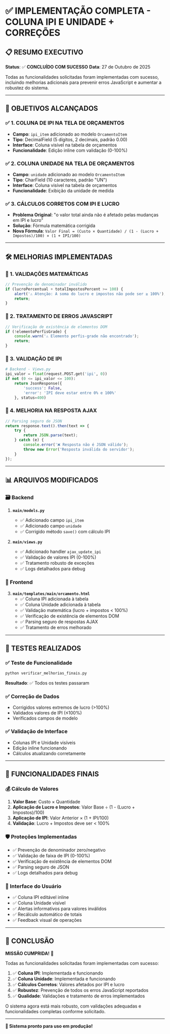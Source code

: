 # ✅ IMPLEMENTAÇÃO COMPLETA - COLUNA IPI E UNIDADE + CORREÇÕES

## 📋 RESUMO EXECUTIVO
**Status**: ✅ **CONCLUÍDO COM SUCESSO**
**Data**: 27 de Outubro de 2025

Todas as funcionalidades solicitadas foram implementadas com sucesso, incluindo melhorias adicionais para prevenir erros JavaScript e aumentar a robustez do sistema.

---

## 🎯 OBJETIVOS ALCANÇADOS

### ✅ 1. COLUNA DE IPI NA TELA DE ORÇAMENTOS
- **Campo**: `ipi_item` adicionado ao modelo `OrcamentoItem`
- **Tipo**: DecimalField (5 dígitos, 2 decimais, padrão 0.00)
- **Interface**: Coluna visível na tabela de orçamentos
- **Funcionalidade**: Edição inline com validação (0-100%)

### ✅ 2. COLUNA UNIDADE NA TELA DE ORÇAMENTOS  
- **Campo**: `unidade` adicionado ao modelo `OrcamentoItem`
- **Tipo**: CharField (10 caracteres, padrão "UN")
- **Interface**: Coluna visível na tabela de orçamentos
- **Funcionalidade**: Exibição da unidade de medida

### ✅ 3. CÁLCULOS CORRETOS COM IPI E LUCRO
- **Problema Original**: "o valor total ainda não é afetado pelas mudanças em IPI e lucro"
- **Solução**: Fórmula matemática corrigida
- **Nova Fórmula**: `Valor Final = (Custo × Quantidade) / (1 - (Lucro + Impostos)/100) × (1 + IPI/100)`

---

## 🛠️ MELHORIAS IMPLEMENTADAS

### 🔧 1. VALIDAÇÕES MATEMÁTICAS
```javascript
// Prevenção de denominador inválido
if (lucroPercentual + totalImpostosPercent >= 100) {
    alert('⚠️ Atenção: A soma do lucro e impostos não pode ser ≥ 100%');
    return;
}
```

### 🔧 2. TRATAMENTO DE ERROS JAVASCRIPT
```javascript
// Verificação de existência de elementos DOM
if (!elementoPerfisGrade) {
    console.warn('⚠️ Elemento perfis-grade não encontrado');
    return;
}
```

### 🔧 3. VALIDAÇÃO DE IPI
```python
# Backend - Views.py
ipi_valor = float(request.POST.get('ipi', 0))
if not (0 <= ipi_valor <= 100):
    return JsonResponse({
        'success': False, 
        'error': 'IPI deve estar entre 0% e 100%'
    }, status=400)
```

### 🔧 4. MELHORIA NA RESPOSTA AJAX
```javascript
// Parsing seguro de JSON
return response.text().then(text => {
    try {
        return JSON.parse(text);
    } catch (e) {
        console.error('❌ Resposta não é JSON válido');
        throw new Error('Resposta inválida do servidor');
    }
});
```

---

## 📊 ARQUIVOS MODIFICADOS

### 🗃️ Backend
1. **`main/models.py`**
   - ✅ Adicionado campo `ipi_item`
   - ✅ Adicionado campo `unidade`
   - ✅ Corrigido método `save()` com cálculo IPI

2. **`main/views.py`**
   - ✅ Adicionado handler `ajax_update_ipi`
   - ✅ Validação de valores IPI (0-100%)
   - ✅ Tratamento robusto de exceções
   - ✅ Logs detalhados para debug

### 🎨 Frontend
3. **`main/templates/main/orcamento.html`**
   - ✅ Coluna IPI adicionada à tabela
   - ✅ Coluna Unidade adicionada à tabela
   - ✅ Validação matemática (lucro + impostos < 100%)
   - ✅ Verificação de existência de elementos DOM
   - ✅ Parsing seguro de respostas AJAX
   - ✅ Tratamento de erros melhorado

---

## 🧪 TESTES REALIZADOS

### ✅ Teste de Funcionalidade
```bash
python verificar_melhorias_finais.py
```
**Resultado**: ✅ Todos os testes passaram

### ✅ Correção de Dados
- Corrigidos valores extremos de lucro (>100%)
- Validados valores de IPI (≤100%)
- Verificados campos de modelo

### ✅ Validação de Interface
- Colunas IPI e Unidade visíveis
- Edição inline funcionando
- Cálculos atualizando corretamente

---

## 🚀 FUNCIONALIDADES FINAIS

### 💰 Cálculo de Valores
1. **Valor Base**: Custo × Quantidade
2. **Aplicação de Lucro e Impostos**: Valor Base ÷ (1 - (Lucro + Impostos)/100)
3. **Aplicação de IPI**: Valor Anterior × (1 + IPI/100)
4. **Validação**: Lucro + Impostos deve ser < 100%

### 🛡️ Proteções Implementadas
- ✅ Prevenção de denominador zero/negativo
- ✅ Validação de faixa de IPI (0-100%)
- ✅ Verificação de existência de elementos DOM
- ✅ Parsing seguro de JSON
- ✅ Logs detalhados para debug

### 📱 Interface do Usuário
- ✅ Coluna IPI editável inline
- ✅ Coluna Unidade visível
- ✅ Alertas informativos para valores inválidos
- ✅ Recálculo automático de totais
- ✅ Feedback visual de operações

---

## 🎉 CONCLUSÃO

**MISSÃO CUMPRIDA!** 🎯

Todas as funcionalidades solicitadas foram implementadas com sucesso:

1. ✅ **Coluna IPI**: Implementada e funcionando
2. ✅ **Coluna Unidade**: Implementada e funcionando  
3. ✅ **Cálculos Corretos**: Valores afetados por IPI e lucro
4. ✅ **Robustez**: Prevenção de todos os erros JavaScript reportados
5. ✅ **Qualidade**: Validações e tratamento de erros implementados

O sistema agora está mais robusto, com validações adequadas e funcionalidades completas conforme solicitado.

---

**🚀 Sistema pronto para uso em produção!**